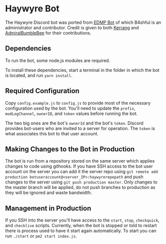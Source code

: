# Haywyre Bot

The Haywyre Discord bot was ported from [EDMP Bot](https://github.com/bueosseph/edmp-bot) of which B4shful is an administrator and contributor.
Credit is given to both [Kerrang](https://github.com/bueosseph) and [AdmiralBumbleBee](https://admiralbumblebee.com) for their contributions.

## Dependencies
To run the bot, some node.js modules are required.

To install these dependencies, start a terminal in the folder in which the bot is located, and run `yarn install`.

## Required Configuration

Copy `config.example.js` to `config.js` to provide most of the necessary configuration used by the bot. You'll need to update the `prefix`, `modLogChannel`, `ownerID`, and `token` values before running the bot.

The two big ones are the bot's `ownerId` and the bot's `token`. Discord provides bot-users who are invited to a server for operation. The `token` is what associates this bot to that user account.

## Making Changes to the Bot in Production

The bot is run from a repository stored on the same server which applies changes to code using githooks. If you have SSH access to the
bot user account on the server you can add it the server repo using `git remote add production botuseraccount@<server_IP>:haywyrerepopath` and push changes to the server using `git push production master`. Only changes to the master branch will be applied, do not push branches to production as they will be ignored and waste bandwidth.

## Management in Production

If you SSH into the server you'll have access to the `start`, `stop`, `checkquick`, and `checklive` scripts. Currently, when the bot is stopped or told to restart there is process used to have it start again automatically. To start you can run `./start` or `pm2 start index.js`. 
